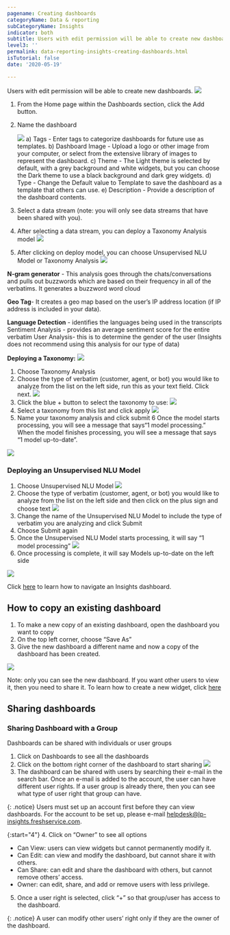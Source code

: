 ```yaml
---
pagename: Creating dashboards
categoryName: Data & reporting
subCategoryName: Insights
indicator: both
subtitle: Users with edit permission will be able to create new dashboards.
level3: ''
permalink: data-reporting-insights-creating-dashboards.html
isTutorial: false
date: '2020-05-19'

---
```


Users with edit permission will be able to create new dashboards.
  ![](img/creating-dashboards-insights1.png)
1. From the Home page within the Dashboards section, click the Add button.
2. Name the dashboard

    ![](img/creating_dashboards_insights2.png)
    a) Tags - Enter tags to categorize dashboards for future use as templates. 
    b) Dashboard Image - Upload a logo or other image from your computer, or select from the extensive library of images to represent the dashboard.
    c) Theme - The Light theme is selected by default, with a grey background and white widgets, but you can choose the Dark theme to use a black background and dark grey widgets.
    d) Type - Change the Default value to Template to save the dashboard as a template that others can use.
    e) Description - Provide a description of the dashboard contents.
3. Select a data stream (note: you will only see data streams that have been shared with you).
4. After selecting a data stream, you can deploy a Taxonomy Analysis  model
  ![](img/creating_dashboards_insights3.png)
5. After clicking on deploy model, you can choose Unsupervised NLU Model or Taxonomy Analysis
   ![](img/creating_dashboards_insights4.png)

  **N-gram generator** - This analysis goes through the chats/conversations and pulls out buzzwords which are based on their frequency in all of the verbatims. It generates a buzzword word cloud

  **Geo Tag**- It creates a geo map based on the user’s IP address location (if IP address is included in your data).

  **Language Detection** - identifies the languages being used in the transcripts
Sentiment Analysis - provides an average sentiment score for the entire verbatim 
User Analysis- this is to determine the gender of the user (Insights does not recommend using this analysis for our type of data)

**Deploying a Taxonomy:**
   ![](img/creating_dashboards_insights5.png)
1. Choose Taxonomy Analysis
2. Choose the type of verbatim (customer, agent, or bot) you would like to analyze from the list on the left side, run this as your text field. Click next.
  ![](img/creating_dashboards_insights6.png)
3. Click the blue + button to select the taxonomy to use:
   ![](img/creating_dashboards_insights7.png)
4. Select a taxonomy from this list and click apply
     ![](img/creating_dashboards_insights8.png)
5. Name your taxonomy analysis and click submit
6 Once the model starts processing, you will see a message that says“1 model processing.”  When the model finishes processing, you will see a message that says “1 model up-to-date”.

![](img/creating_dashboards_insights9.png)

### Deploying an Unsupervised NLU Model
1. Choose Unsupervised NLU Model
     ![](img/creating_dashboards_insights10.png)
2. Choose the type of verbatim (customer, agent, or bot) you would like to analyze from the list on the left side and then click on the plus sign and choose text
       ![](img/creating_dashboards_insights11.png)
3. Change the name of the Unsupervised NLU Model to include the type of verbatim you are analyzing and click Submit 
4. Choose Submit again
5. Once the Unsupervised NLU Model starts processing, it will say “1 model processing”
         ![](img/creating_dashboards_insights12.png)
6. Once processing is complete, it will say Models up-to-date on the left side 

![](img/creating_dashboards_insights13.png)

Click [here](data-reporting-insights-insights-user-guide.html) to learn how to navigate an Insights dashboard. 

## How to copy an existing dashboard
1. To make a new copy of an existing dashboard, open the dashboard you want to copy
2. On the top left corner, choose “Save As”
3. Give the new dashboard a different name and now a copy of the dashboard has been created. 

![](img/creating_dashboards_insights14.png)

Note: only you can see the new dashboard. If you want other users to view it, then you need to share it. To learn how to create a new widget, click [here](https://knowledge.liveperson.com/data-reporting-insights-creating-new-widgets.html)

## Sharing dashboards
### Sharing Dashboard with a Group
Dashboards can be shared with individuals or user groups
1. Click on Dashboards to see all the dashboards
2. Click on the bottom right corner of the dashboard to start sharing
  ![](img/sharing_dashboards_insights_1.png)
3. The dashboard can be shared with users by searching their e-mail in the search bar. Once an e-mail is added to the account, the user can have different user rights. If a user group is already there, then you can see what type of user right that group can have.

{: .notice}
Users must set up an account first before they can view dashboards. For the account to be set up, please e-mail helpdesk@lp-insights.freshservice.com. 

{:start="4"}
4. Click on “Owner” to see all options
  * Can View: users can view widgets but cannot permanently modify it.
  * Can Edit: can view and modify the dashboard, but cannot share it with others.
  * Can Share: can edit and share the dashboard with others, but cannot remove others’ access.
  * Owner: can edit, share, and add or remove users with less privilege.
5. Once a user right is selected, click “+” so that group/user has access to the dashboard.

{: .notice}
A user can modify other users’ right only if they are the owner of the dashboard.



